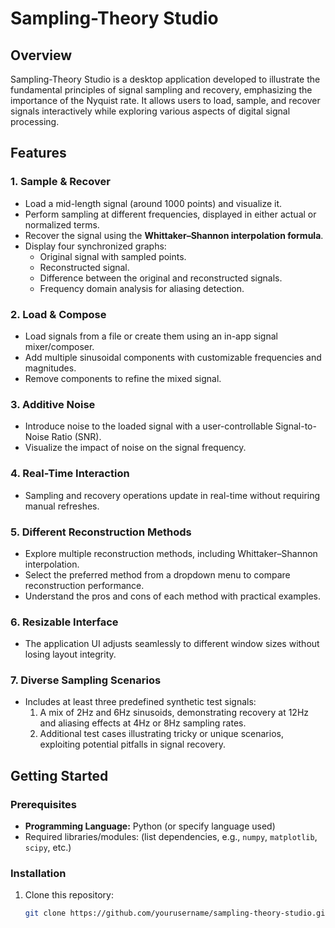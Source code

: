 # Sampling-Theory Studio

## Overview

Sampling-Theory Studio is a desktop application developed to illustrate the fundamental principles of signal sampling and recovery, emphasizing the importance of the Nyquist rate. It allows users to load, sample, and recover signals interactively while exploring various aspects of digital signal processing.

## Features

### 1. **Sample & Recover**
- Load a mid-length signal (around 1000 points) and visualize it.
- Perform sampling at different frequencies, displayed in either actual or normalized terms.
- Recover the signal using the **Whittaker–Shannon interpolation formula**.
- Display four synchronized graphs:
  - Original signal with sampled points.
  - Reconstructed signal.
  - Difference between the original and reconstructed signals.
  - Frequency domain analysis for aliasing detection.

### 2. **Load & Compose**
- Load signals from a file or create them using an in-app signal mixer/composer.
- Add multiple sinusoidal components with customizable frequencies and magnitudes.
- Remove components to refine the mixed signal.

### 3. **Additive Noise**
- Introduce noise to the loaded signal with a user-controllable Signal-to-Noise Ratio (SNR).
- Visualize the impact of noise on the signal frequency.

### 4. **Real-Time Interaction**
- Sampling and recovery operations update in real-time without requiring manual refreshes.

### 5. **Different Reconstruction Methods**
- Explore multiple reconstruction methods, including Whittaker–Shannon interpolation.
- Select the preferred method from a dropdown menu to compare reconstruction performance.
- Understand the pros and cons of each method with practical examples.

### 6. **Resizable Interface**
- The application UI adjusts seamlessly to different window sizes without losing layout integrity.

### 7. **Diverse Sampling Scenarios**
- Includes at least three predefined synthetic test signals:
  1. A mix of 2Hz and 6Hz sinusoids, demonstrating recovery at 12Hz and aliasing effects at 4Hz or 8Hz sampling rates.
  2. Additional test cases illustrating tricky or unique scenarios, exploiting potential pitfalls in signal recovery.

## Getting Started

### Prerequisites
- **Programming Language:** Python (or specify language used)
- Required libraries/modules: (list dependencies, e.g., `numpy`, `matplotlib`, `scipy`, etc.)

### Installation
1. Clone this repository:
   ```bash
   git clone https://github.com/yourusername/sampling-theory-studio.git
